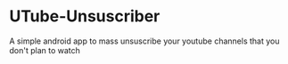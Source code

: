 # UTube-Unsuscriber
A simple android app to mass unsuscribe your youtube channels that you don't plan to watch
